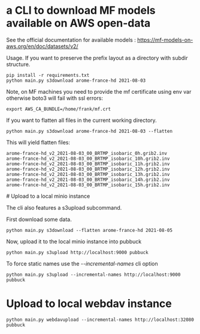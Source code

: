 # a CLI to download MF models available on AWS open-data

See the official documentation for available models : https://mf-models-on-aws.org/en/doc/datasets/v2/

Usage.
If you want to preserve the prefix layout as a directory with subdir structure.
```
pip install -r requirements.txt
python main.py s3download arome-france-hd 2021-08-03
```

Note, on MF machines you need to provide the mf certificate using env var otherwise boto3
will fail with ssl errors:
```
export AWS_CA_BUNDLE=/home/frank/mf.crt
```

If you want to flatten all files in the current working directory.

```
python main.py s3download arome-france-hd 2021-08-03 --flatten
```

This will yield flatten files:

```
arome-france-hd_v2_2021-08-03_00_BRTMP_isobaric_0h.grib2.inv
arome-france-hd_v2_2021-08-03_00_BRTMP_isobaric_10h.grib2.inv
arome-france-hd_v2_2021-08-03_00_BRTMP_isobaric_11h.grib2.inv
arome-france-hd_v2_2021-08-03_00_BRTMP_isobaric_12h.grib2.inv
arome-france-hd_v2_2021-08-03_00_BRTMP_isobaric_13h.grib2.inv
arome-france-hd_v2_2021-08-03_00_BRTMP_isobaric_14h.grib2.inv
arome-france-hd_v2_2021-08-03_00_BRTMP_isobaric_15h.grib2.inv
```

# Upload to a local minio instance

The cli also features a s3upload subcommand.

First download some data.

```
python main.py s3download --flatten arome-france-hd 2021-08-05
```

Now, upload it to the local minio instance into pubbuck

```
python main.py s3upload http://localhost:9000 pubbuck
```

To force static names use the *--incremental-names* cli option

```
python main.py s3upload --incremental-names http://localhost:9000 pubbuck
```

# Upload to local webdav instance 

```
python main.py webdavupload --incremental-names http://localhost:32080 pubbuck
```
